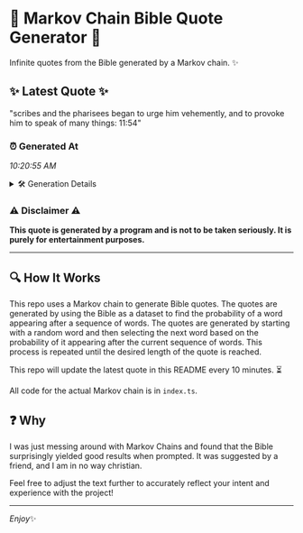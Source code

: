 # 📖 Markov Chain Bible Quote Generator 📖

Infinite quotes from the Bible generated by a Markov chain. ✨

## ✨ Latest Quote ✨
"scribes and the pharisees began to urge him vehemently, and to provoke him to speak of many things: 11:54"

### ⏰ Generated At
*10:20:55 AM*

<details>
    <summary>🛠️ Generation Details</summary>
    <p>
        <strong>🌱 Seed:</strong> scribes<br>
        <strong>🔄 Iterations:</strong> 18<br>
        <strong>📜 Context History:</strong><br>[ scribes ]: and<br>[ scribes, and ]: the<br>[ scribes, and, the ]: pharisees<br>[ scribes, and, the, pharisees ]: began<br>[ scribes, and, the, pharisees, began ]: to<br>[ scribes, and, the, pharisees, began, to ]: urge<br>[ and, the, pharisees, began, to, urge ]: him<br>[ the, pharisees, began, to, urge, him ]: vehemently,<br>[ pharisees, began, to, urge, him, vehemently, ]: and<br>[ began, to, urge, him, vehemently,, and ]: to<br>[ to, urge, him, vehemently,, and, to ]: provoke<br>[ urge, him, vehemently,, and, to, provoke ]: him<br>[ him, vehemently,, and, to, provoke, him ]: to<br>[ vehemently,, and, to, provoke, him, to ]: speak<br>[ and, to, provoke, him, to, speak ]: of<br>[ to, provoke, him, to, speak, of ]: many<br>[ provoke, him, to, speak, of, many ]: things:<br>[ him, to, speak, of, many, things: ]: 11:54<br>
    </p>
</details>

### ⚠️ Disclaimer ⚠️
**This quote is generated by a program and is not to be taken seriously. It is purely for entertainment purposes.**

---

## 🔍 How It Works

This repo uses a Markov chain to generate Bible quotes. The quotes are generated by using the Bible as a dataset to find the probability of a word appearing after a sequence of words. The quotes are generated by starting with a random word and then selecting the next word based on the probability of it appearing after the current sequence of words. This process is repeated until the desired length of the quote is reached.

This repo will update the latest quote in this README every 10 minutes. ⏳

All code for the actual Markov chain is in `index.ts`.

## ❓ Why

I was just messing around with Markov Chains and found that the Bible surprisingly yielded good results when prompted. 
It was suggested by a friend, and I am in no way christian.

Feel free to adjust the text further to accurately reflect your intent and experience with the project!

---

*Enjoy*✨

